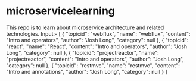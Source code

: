 # microservicelearning
This repo is to learn about microservice architecture and related technologies.
Input:-
[
    {
        "topicid": "webflux",
        "name": "webflux",
        "content": "Intro and operators",
        "author": "Josh Long",
        "category": null
    },
    {
        "topicid": "react",
        "name": "React",
        "content": "Intro and operators",
        "author": "Josh Long",
        "category": null
    },
    {
        "topicid": "projectreactor",
        "name": "projectreactor",
        "content": "Intro and operators",
        "author": "Josh Long",
        "category": null
    },
    {
        "topicid": "restmvc",
        "name": "restmvc",
        "content": "Intro and annotations",
        "author": "Josh Long",
        "category": null
    }
]
